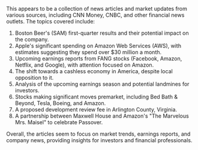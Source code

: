 This appears to be a collection of news articles and market updates from various sources, including CNN Money, CNBC, and other financial news outlets. The topics covered include:

1. Boston Beer's (SAM) first-quarter results and their potential impact on the company.
2. Apple's significant spending on Amazon Web Services (AWS), with estimates suggesting they spend over $30 million a month.
3. Upcoming earnings reports from FANG stocks (Facebook, Amazon, Netflix, and Google), with attention focused on Amazon.
4. The shift towards a cashless economy in America, despite local opposition to it.
5. Analysis of the upcoming earnings season and potential landmines for investors.
6. Stocks making significant moves premarket, including Bed Bath & Beyond, Tesla, Boeing, and Amazon.
7. A proposed development review fee in Arlington County, Virginia.
8. A partnership between Maxwell House and Amazon's "The Marvelous Mrs. Maisel" to celebrate Passover.

Overall, the articles seem to focus on market trends, earnings reports, and company news, providing insights for investors and financial professionals.